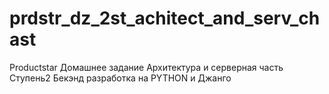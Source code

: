 # prdstr_dz_2st_achitect_and_serv_chast
Productstar Домашнее задание Архитектура и серверная часть Ступень2 Бекэнд разработка на PYTHON и Джанго
